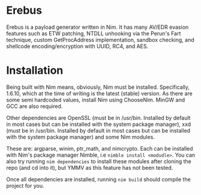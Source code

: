 # Erebus
Erebus is a payload generator written in Nim. It has many AV/EDR evasion features such as ETW patching, NTDLL unhooking via the Perun's Fart technique, custom GetProcAddress implementation, sandbox checking, and shellcode encoding/encryption with UUID, RC4, and AES. 

# Installation
Being built with Nim means, obviously, Nim must be installed. Specifically, 1.6.10, which at the time of writing is the latest (stable) version. As there are some semi hardcoded values, install Nim using ChooseNim. MinGW and GCC are also required.

Other dependencies are OpenSSL (must be in /usr/bin. Installed by default in most cases but can be installed with the system package manager), xxd (must be in /usr/bin. Installed by default in most cases but can be installed with the system package manager) and some Nim modules. 

These are: argparse, winim, ptr_math, and nimcrypto. Each can be installed with Nim's package manager Nimble, i.e `nimble install <modudle>`. You can also try running `nim dependencies` to install these modules after cloning the repo (and cd into it), but YMMV as this feature has not been tested.

Once all dependencies are installed, running `nim build` should compile the project for you. 
